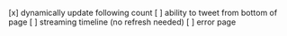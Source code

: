 [x] dynamically update following count
[ ] ability to tweet from bottom of page
[ ] streaming timeline (no refresh needed)
[ ] error page
